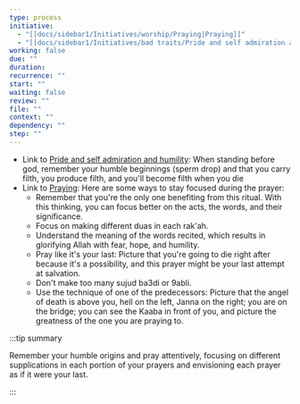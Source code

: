 ```yaml
---
type: process
initiative:
  - "[[docs/sidebar1/Initiatives/worship/Praying|Praying]]"
  - "[[docs/sidebar1/Initiatives/bad traits/Pride and self admiration and humility|Pride and self admiration and humility]]"
working: false
due: ""
duration: 
recurrence: ""
start: ""
waiting: false
review: ""
file: ""
context: ""
dependency: ""
step: ""
---
```


* Link to [Pride and self admiration and humility](docs/sidebar1/Initiatives/bad%20traits/Pride%20and%20self%20admiration%20and%20humility.md): When standing before god, remember your humble beginnings (sperm drop) and that you carry filth, you produce filth, and you'll become filth when you die
* Link to [Praying](docs/sidebar1/Initiatives/worship/Praying.md): Here are some ways to stay focused during the prayer:
	* Remember that you're the only one benefiting from this ritual. With this thinking, you can focus better on the acts, the words, and their significance.
	* Focus on making different duas in each rak'ah.
	* Understand the meaning of the words recited, which results in glorifying Allah with fear, hope, and humility.
	* Pray like it's your last: Picture that you're going to die right after because it's a possibility, and this prayer might be your last attempt at salvation.
	* Don't make too many sujud ba3di or 9abli.
	* Use the technique of one of the predecessors: Picture that the angel of death is above you, hell on the left, Janna on the right; you are on the bridge; you can see the Kaaba in front of you, and picture the greatness of the one you are praying to.

:::tip summary

Remember your humble origins and pray attentively, focusing on different supplications in each portion of your prayers and envisioning each prayer as if it were your last.

:::

 
